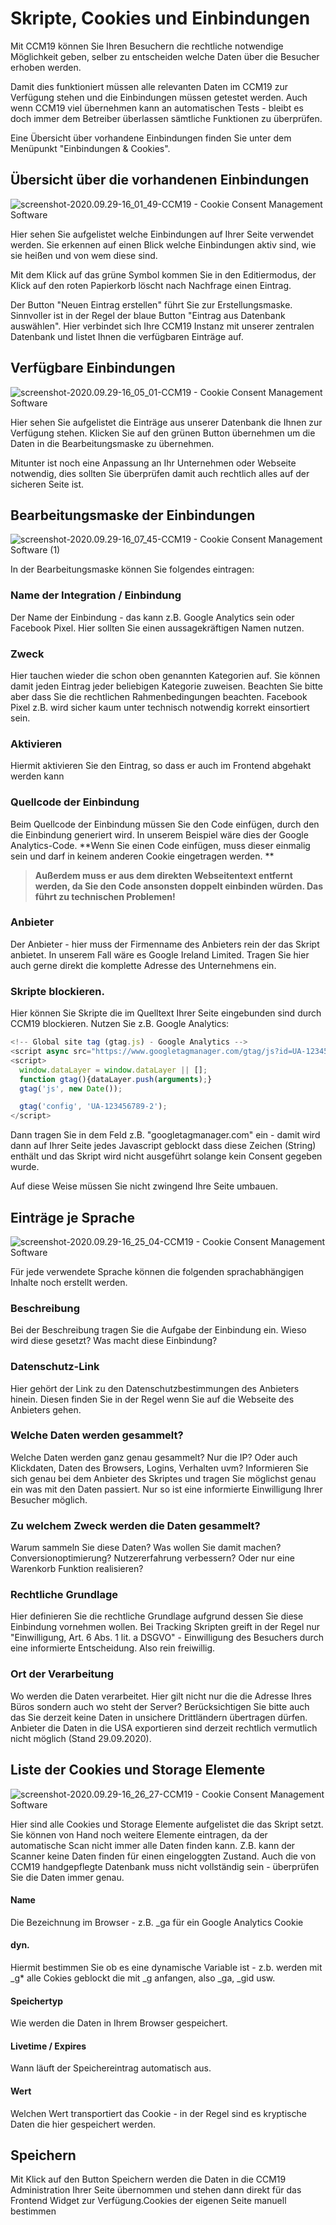 # Skripte, Cookies und Einbindungen

Mit CCM19 können Sie Ihren Besuchern die rechtliche notwendige Möglichkeit geben, selber zu entscheiden welche Daten über die Besucher erhoben werden.

Damit dies funktioniert müssen alle relevanten Daten im CCM19 zur Verfügung stehen und die Einbindungen müssen getestet werden. Auch wenn CCM19 viel übernehmen kann an automatischen Tests - bleibt es doch immer dem Betreiber überlassen sämtliche Funktionen zu überprüfen. 

Eine Übersicht über vorhandene Einbindungen finden Sie unter dem Menüpunkt "Einbindungen & Cookies".

## Übersicht über die vorhandenen Einbindungen

![screenshot-2020.09.29-16_01_49-CCM19 - Cookie Consent Management Software](../assets/screenshot-2020.09.29-16_01_49-CCM19%20-%20Cookie%20Consent%20Management%20Software.jpg)

Hier sehen Sie aufgelistet welche Einbindungen auf Ihrer Seite verwendet werden. Sie erkennen auf einen Blick welche Einbindungen aktiv sind, wie sie heißen und von wem diese sind.

Mit dem Klick auf das grüne Symbol kommen Sie in den Editiermodus, der Klick auf den roten Papierkorb löscht nach Nachfrage einen Eintrag.

Der Button "Neuen Eintrag erstellen" führt Sie zur Erstellungsmaske. Sinnvoller ist in der Regel der blaue Button "Eintrag aus Datenbank auswählen". Hier verbindet sich Ihre CCM19 Instanz mit unserer zentralen Datenbank und listet Ihnen die verfügbaren Einträge auf.

## Verfügbare Einbindungen

![screenshot-2020.09.29-16_05_01-CCM19 - Cookie Consent Management Software](../assets/screenshot-2020.09.29-16_05_01-CCM19%20-%20Cookie%20Consent%20Management%20Software.jpg)

Hier sehen Sie aufgelistet die Einträge aus unserer Datenbank die Ihnen zur Verfügung stehen. Klicken Sie auf den grünen Button übernehmen um die Daten in die Bearbeitungsmaske zu übernehmen.

Mitunter ist noch eine Anpassung an Ihr Unternehmen oder Webseite notwendig, dies sollten Sie überprüfen damit auch rechtlich alles auf der sicheren Seite ist.

## Bearbeitungsmaske der Einbindungen

![screenshot-2020.09.29-16_07_45-CCM19 - Cookie Consent Management Software (1)](../assets/screenshot-2020.09.29-16_07_45-CCM19%20-%20Cookie%20Consent%20Management%20Software%20(1).jpg)

In der Bearbeitungsmaske können Sie folgendes eintragen:

### Name der Integration / Einbindung

Der Name der Einbindung - das kann z.B. Google Analytics sein oder Facebook Pixel. Hier sollten Sie einen aussagekräftigen Namen nutzen.

### Zweck

Hier tauchen wieder die schon oben genannten Kategorien auf. Sie können damit jeden Eintrag jeder beliebigen Kategorie zuweisen. Beachten Sie bitte aber dass Sie die rechtlichen Rahmenbedingungen beachten. Facebook Pixel z.B. wird sicher kaum unter technisch notwendig korrekt einsortiert sein.

### Aktivieren

Hiermit aktivieren Sie den Eintrag, so dass er auch im Frontend abgehakt werden kann

### Quellcode der Einbindung

Beim Quellcode der Einbindung müssen Sie den Code einfügen, durch den die Einbindung generiert wird. In unserem Beispiel wäre dies der Google Analytics-Code. **Wenn Sie einen Code einfügen, muss dieser einmalig sein und darf in keinem anderen Cookie eingetragen werden. **

> **Außerdem muss er aus dem direkten Webseitentext entfernt werden, da Sie den Code ansonsten doppelt einbinden würden. Das führt zu technischen Problemen!**



### Anbieter

Der Anbieter - hier muss der Firmenname des Anbieters rein der das Skript anbietet. In unserem Fall wäre es Google Ireland Limited. Tragen Sie hier auch gerne direkt die komplette Adresse des Unternehmens ein.

### Skripte blockieren.

Hier können Sie Skripte die im Quelltext Ihrer Seite eingebunden sind durch CCM19 blockieren. Nutzen Sie z.B. Google Analytics:

```javascript
<!-- Global site tag (gtag.js) - Google Analytics -->
<script async src="https://www.googletagmanager.com/gtag/js?id=UA-123456789-1"></script>
<script>
  window.dataLayer = window.dataLayer || [];
  function gtag(){dataLayer.push(arguments);}
  gtag('js', new Date());

  gtag('config', 'UA-123456789-2');
</script>
```

Dann tragen Sie in dem Feld z.B. "googletagmanager.com" ein - damit wird dann auf Ihrer Seite jedes Javascript geblockt dass diese Zeichen (String) enthält und das Skript wird nicht ausgeführt solange kein Consent gegeben wurde.

Auf diese Weise müssen Sie nicht zwingend Ihre Seite umbauen.



## Einträge je Sprache

![screenshot-2020.09.29-16_25_04-CCM19 - Cookie Consent Management Software](../assets/screenshot-2020.09.29-16_25_04-CCM19%20-%20Cookie%20Consent%20Management%20Software.jpg)

Für jede verwendete Sprache können die folgenden sprachabhängigen Inhalte noch erstellt werden.

### Beschreibung 

Bei der Beschreibung tragen Sie die Aufgabe der Einbindung ein. Wieso wird diese gesetzt? Was macht diese Einbindung?

### Datenschutz-Link

Hier gehört der Link zu den Datenschutzbestimmungen des Anbieters hinein. Diesen finden Sie in der Regel wenn Sie auf die Webseite des Anbieters gehen.

### Welche Daten werden gesammelt?

Welche Daten werden ganz genau gesammelt? Nur die IP? Oder auch Klickdaten, Daten des Browsers, Logins, Verhalten uvm? Informieren Sie sich genau bei dem Anbieter des Skriptes und tragen Sie möglichst genau ein was mit den Daten passiert. Nur so ist eine informierte Einwilligung Ihrer Besucher möglich.

### Zu welchem Zweck werden die Daten gesammelt?

Warum sammeln Sie diese Daten? Was wollen Sie damit machen? Conversionoptimierung? Nutzererfahrung verbessern? Oder nur eine Warenkorb Funktion realisieren? 

### Rechtliche Grundlage

Hier definieren Sie die rechtliche Grundlage aufgrund dessen Sie diese Einbindung vornehmen wollen. Bei Tracking Skripten greift in der Regel nur "Einwilligung, Art. 6 Abs. 1 lit. a DSGVO" - Einwilligung des Besuchers durch eine informierte Entscheidung. Also rein freiwillig.

### Ort der Verarbeitung

Wo werden die Daten verarbeitet. Hier gilt nicht nur die die Adresse Ihres Büros sondern auch wo steht der Server? Berücksichtigen Sie bitte auch das Sie derzeit keine Daten in unsichere Drittländern übertragen dürfen. Anbieter die Daten in die USA exportieren sind derzeit rechtlich vermutlich nicht möglich (Stand 29.09.2020).

## Liste der Cookies und Storage Elemente

![screenshot-2020.09.29-16_26_27-CCM19 - Cookie Consent Management Software](../assets/screenshot-2020.09.29-16_26_27-CCM19%20-%20Cookie%20Consent%20Management%20Software.jpg)

Hier sind alle Cookies und Storage Elemente aufgelistet die das Skript setzt. Sie können von Hand noch weitere Elemente eintragen, da der automatische Scan nicht immer alle Daten finden kann. Z.B. kann der Scanner keine Daten finden für einen eingeloggten Zustand. Auch die von CCM19 handgepflegte Datenbank muss nicht vollständig sein - überprüfen Sie die Daten immer genau.

#### Name

Die Bezeichnung im Browser - z.B. _ga für ein Google Analytics Cookie

#### dyn.

Hiermit bestimmen Sie ob es eine dynamische Variable ist - z.b. werden mit _g* alle Cokies geblockt die mit _g anfangen, also _ga, _gid usw.

#### Speichertyp

Wie werden die Daten in Ihrem Browser gespeichert.

#### Livetime / Expires

Wann läuft der Speichereintrag automatisch aus.

#### Wert

Welchen Wert transportiert das Cookie - in der Regel sind es kryptische Daten die hier gespeichert werden.

## Speichern

Mit Klick auf den Button Speichern werden die Daten in die CCM19 Administration Ihrer Seite übernommen und stehen dann direkt für das Frontend Widget zur Verfügung.Cookies der eigenen Seite manuell bestimmen



